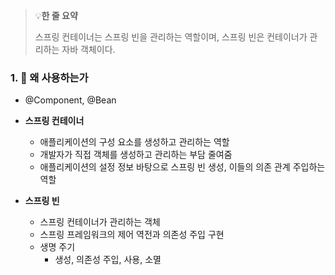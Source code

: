 > 💡**한 줄 요약**
>
> 스프링 컨테이너는 스프링 빈을 관리하는 역할이며, 스프링 빈은 컨테이너가 관리하는 자바 객체이다.

### 1. 🤔 왜 사용하는가

- @Component, @Bean

- **스프링 컨테이너**
  - 애플리케이션의 구성 요소를 생성하고 관리하는 역할
  - 개발자가 직접 객체를 생성하고 관리하는 부담 줄여줌
  - 애플리케이션의 설정 정보 바탕으로 스프링 빈 생성, 이들의 의존 관계 주입하는 역할
- **스프링 빈**
  - 스프링 컨테이너가 관리하는 객체
  - 스프링 프레임워크의 제어 역전과 의존성 주입 구현
  - 생명 주기
    - 생성, 의존성 주입, 사용, 소멸
